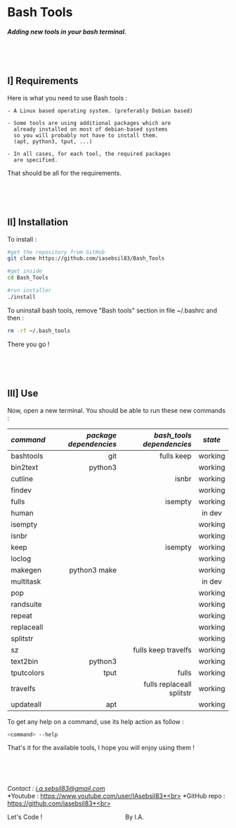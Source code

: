 # **Bash Tools**

***Adding new tools in your bash terminal.***

&nbsp;

&nbsp;



## I] Requirements

Here is what you need to use Bash tools :

    - A Linux based operating system. (preferably Debian based)

    - Some tools are using additional packages which are
      already installed on most of debian-based systems
      so you will probably not have to install them.
      (apt, python3, tput, ...)

    - In all cases, for each tool, the required packages
      are specified.

That should be all for the requirements.

&nbsp;

&nbsp;



## II] Installation

To install :
```bash
#get the repository from GitHub
git clone https://github.com/iasebsil83/Bash_Tools

#get inside
cd Bash_Tools

#run installer
./install
```

To uninstall bash tools, remove "Bash tools" section in file ~/.bashrc and then :
```bash
rm -rf ~/.bash_tools
```

There you go !

&nbsp;

&nbsp;



## III] Use

Now, open a new terminal.
You should be able to run these new commands :

|  *command*  |*package dependencies*|        *bash_tools dependencies*      | *state* |
|:------------|---------------------:|--------------------------------------:|:-------:|
| bashtools   |                  git |                             fulls keep| working |
| bin2text    |              python3 |                                       | working |
| cutline     |                      |                                  isnbr| working |
| findev      |                      |                                       | working |
| fulls       |                      |                                isempty| working |
| human       |                      |                                       |  in dev |
| isempty     |                      |                                       | working |
| isnbr       |                      |                                       | working |
| keep        |                      |                                isempty| working |
| loclog      |                      |                                       | working |
| makegen     |         python3 make |                                       | working |
| multitask   |                      |                                       |  in dev |
| pop         |                      |                                       | working |
| randsuite   |                      |                                       | working |
| repeat      |                      |                                       | working |
| replaceall  |                      |                                       | working |
| splitstr    |                      |                                       | working |
| sz          |                      |                    fulls keep travelfs| working |
| text2bin    |              python3 |                                       | working |
| tputcolors  |                 tput |                                  fulls| working |
| travelfs    |                      |              fulls replaceall splitstr| working |
| updateall   |                  apt |                                       | working |

To get any help on a command, use its help action as follow :
```bash
<command> --help
```

That's it for the available tools, I hope you will enjoy using them !

&nbsp;

&nbsp;



*Contact     : i.a.sebsil83@gmail.com*<br>
*Youtube     : https://www.youtube.com/user/IAsebsil83*<br>
*GitHub repo : https://github.com/iasebsil83*<br>

Let's Code ! &nbsp;&nbsp;&nbsp;&nbsp;&nbsp;&nbsp;&nbsp;
&nbsp;&nbsp;&nbsp;&nbsp;&nbsp;&nbsp;&nbsp;&nbsp;&nbsp;
&nbsp;&nbsp;&nbsp;&nbsp;&nbsp;&nbsp;&nbsp;&nbsp;&nbsp;
&nbsp;&nbsp;&nbsp;&nbsp;&nbsp;&nbsp;&nbsp;&nbsp;&nbsp;
&nbsp;&nbsp;&nbsp;&nbsp;&nbsp;&nbsp;&nbsp;&nbsp;&nbsp;By I.A.
